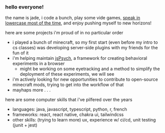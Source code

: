### hello everyone!

the name is jade, i code a bunch, play some vide games, [speak in lowercase most of the time](https://tvtropes.org/pmwiki/pmwiki.php/Laconic/AllLowercaseLetters), and enjoy pushing myself to new horizons!

here are some projects i'm proud of in no particular order
* i played a bunch of minecraft, so my first start (even before my intro to cs classes) was developing server-side plugins with my friends for the fun of it
* i'm helping maintain [jsPsych](https://github.com/jspsych/jsPsych/), a framework for creating behavioral experiments in a browser
  * might be working on some eyetracking and a method to simplify the deployment of these experiments, we will see 
* i'm actively looking for new opportunities to contribute to open-source minecraft mods, trying to get into the workflow of that
* mayhaps more . . .

here are some computer skills that i've pilfered over the years
* languages: java, javascript, typescript, python, r, french 
* frameworks: react, react native, chakra ui, tailwindcss
* other skills: (trying to learn more) ux, experience w/ ci/cd, unit testing (junit + jest)

